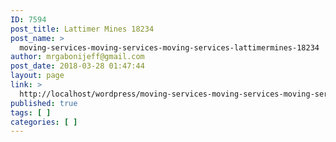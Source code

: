 ```yaml
---
ID: 7594
post_title: Lattimer Mines 18234
post_name: >
  moving-services-moving-services-moving-services-lattimermines-18234
author: mrgabonijeff@gmail.com
post_date: 2018-03-28 01:47:44
layout: page
link: >
  http://localhost/wordpress/moving-services-moving-services-moving-services-lattimermines-18234/
published: true
tags: [ ]
categories: [ ]
---
```


